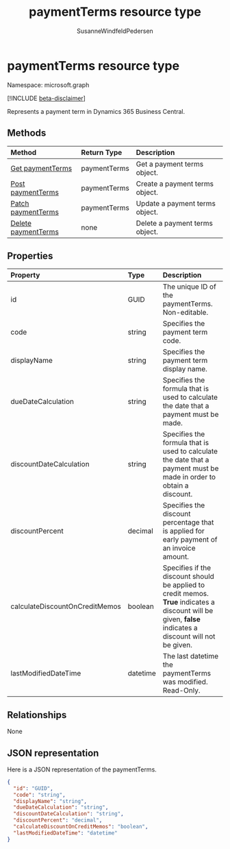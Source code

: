 ﻿---
title: paymentTerms resource type 
description: A payment terms object in Dynamics 365 Business Central.
services: project-madeira
documentationcenter: ''
author: SusanneWindfeldPedersen
localization_priority: Normal
ms.prod: "dynamics-365-business-central"
doc_type: resourcePageType
---

# paymentTerms resource type

Namespace: microsoft.graph

[!INCLUDE [beta-disclaimer](../../includes/beta-disclaimer.md)]

Represents a payment term in Dynamics 365 Business Central.

## Methods

| Method                                                        | Return Type  | Description                    |
| :------------------------------------------------------------ | :----------- | :----------------------------- |
| [Get paymentTerms](../api/dynamics-paymentterms-get.md)       | paymentTerms | Get a payment terms object.    |
| [Post paymentTerms](../api/dynamics-create-paymentterms.md)   | paymentTerms | Create a payment terms object. |
| [Patch paymentTerms](../api/dynamics-paymentterms-update.md)  | paymentTerms | Update a payment terms object. |
| [Delete paymentTerms](../api/dynamics-paymentterms-delete.md) | none         | Delete a payment terms object. |

## Properties

| Property                       | Type     | Description                                                                                                                                                 |
| :----------------------------- | :------- | :---------------------------------------------------------------------------------------------------------------------------------------------------------- |
| id                             | GUID     | The unique ID of the paymentTerms. Non-editable.                                                                                                            |
| code                           | string   | Specifies the payment term code.                                                                                                                            |
| displayName                    | string   | Specifies the payment term display name.                                                                                                                    |
| dueDateCalculation             | string   | Specifies the formula that is used to calculate the date that a payment must be made.                                                                       |
| discountDateCalculation        | string   | Specifies the formula that is used to calculate the date that a payment must be made in order to obtain a discount.                                         |
| discountPercent                | decimal  | Specifies the discount percentage that is applied for early payment of an invoice amount.                                                                   |
| calculateDiscountOnCreditMemos | boolean  | Specifies if the discount should be applied to credit memos. **True** indicates a discount will be given, **false** indicates a discount will not be given. |
| lastModifiedDateTime           | datetime | The last datetime the paymentTerms was modified. Read-Only.                                                                                                 |

## Relationships

None

## JSON representation

Here is a JSON representation of the paymentTerms.

```json
{
  "id": "GUID",
  "code": "string",
  "displayName": "string",
  "dueDateCalculation": "string",
  "discountDateCalculation": "string",
  "discountPercent": "decimal",
  "calculateDiscountOnCreditMemos": "boolean",
  "lastModifiedDateTime": "datetime"
}

```
